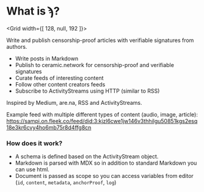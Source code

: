 # What is ϡ?

<Grid width={[ 128, null, 192 ]}>
<AspectImage ratio={16/9} src="https://images.unsplash.com/photo-1522794338816-ee3a17a00ae8?ixid=MXwxMjA3fDB8MHxwaG90by1wYWdlfHx8fGVufDB8fHw%3D&ixlib=rb-1.2.1&auto=format&fit=crop&w=1267&q=80"/>
<AspectImage ratio={16/9} src="https://images.unsplash.com/photo-1594050753831-ebf4b3b52af7?ixlib=rb-1.2.1&ixid=MXwxMjA3fDB8MHxwaG90by1wYWdlfHx8fGVufDB8fHw%3D&auto=format&fit=crop&w=1350&q=80" />
<AspectImage ratio={16/9} src="https://images.unsplash.com/photo-1597559660288-29a2e2518036?ixid=MXwxMjA3fDB8MHxwaG90by1wYWdlfHx8fGVufDB8fHw%3D&ixlib=rb-1.2.1&auto=format&fit=crop&w=1392&q=80" />
</Grid>

Write and publish censorship-proof articles with verifiable signatures from authors.

- Write posts in Markdown
- Publish to ceramic.network for censorship-proof and verifiable signatures
- Curate feeds of interesting content
- Follow other content creators feeds
- Subscribe to ActivityStreams using HTTP (similar to RSS)

Inspired by Medium, are.na, RSS and ActivityStreams.

Example feed with multiple different types of content (audio, image, article):
https://sampi.on.fleek.co/feed/did:3:kjzl6cwe1jw146v3thhilgu50851kgs2esq18e3kr6cvy4ho6mb75r8d4ffg8cn

### How does it work?

- A schema is defined based on the ActivityStream object.
- Markdown is parsed with MDX so in addition to standard Markdown you can use html.
- Document is passed as scope so you can access variables from editor (`id`, `content`, `metadata`, `anchorProof`, `log`)
